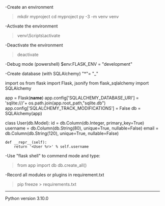 -Create an environment

> mkdir myproject
> cd myproject
> py -3 -m venv venv

-Activate the environment

> venv\Scripts\activate

-Deactivate the environment

> deactivate

-Debug mode (powershell)
$env:FLASK_ENV = "development"

-Create database (with SQLAlchemy) "\*"= "\_"

import os
from flask import Flask, jsonify
from flask_sqlalchemy import SQLAlchemy

app = Flask(**name**)
app.config['SQLALCHEMY_DATABASE_URI'] = 'sqlite:///'+ os.path.join(app.root_path,"sqlite.db")
app.config['SQLALCHEMY_TRACK_MODIFICATIONS'] = False
db = SQLAlchemy(app)

class User(db.Model):
id = db.Column(db.Integer, primary_key=True)
username = db.Column(db.String(80), unique=True, nullable=False)
email = db.Column(db.String(120), unique=True, nullable=False)

    def __repr__(self):
        return '<User %r>' % self.username

-Use "flask shell" to commend mode and type:

> from app import db
> db.create_all()

-Record all modules or plugins in requirement.txt

> pip freeze > requirements.txt

---

Python version 3.10.0
